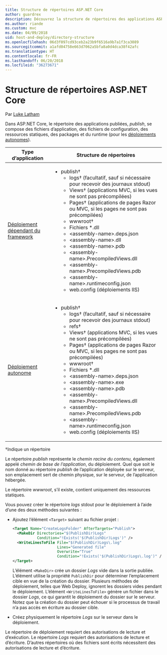 ```yaml
---
title: Structure de répertoires ASP.NET Core
author: guardrex
description: Découvrez la structure de répertoires des applications ASP.NET Core publiées.
ms.author: riande
ms.custom: mvc
ms.date: 04/09/2018
uid: host-and-deploy/directory-structure
ms.openlocfilehash: 06d3f097cd93ceb2a23b9f6516a9b7a1f3ca3089
ms.sourcegitcommit: a1afd04758e663d7062a5bfa8a0d4dca38f42afc
ms.translationtype: HT
ms.contentlocale: fr-FR
ms.lasthandoff: 06/20/2018
ms.locfileid: "36273671"
---
```

# <a name="aspnet-core-directory-structure"></a>Structure de répertoires ASP.NET Core

Par [Luke Latham](https://github.com/guardrex)

Dans ASP.NET Core, le répertoire des applications publiées, *publish*, se compose des fichiers d’application, des fichiers de configuration, des ressources statiques, des packages et du runtime (pour les [déploiements autonomes](/dotnet/core/deploying/#self-contained-deployments-scd)).


| Type d’application | Structure de répertoires |
| -------- | ------------------- |
| [Déploiement dépendant du framework](/dotnet/core/deploying/#framework-dependent-deployments-fdd) | <ul><li>publish&dagger;<ul><li>logs&dagger; (facultatif, sauf si nécessaire pour recevoir des journaux stdout)</li><li>Views&dagger; (applications MVC, si les vues ne sont pas précompilées)</li><li>Pages&dagger; (applications de pages Razor ou MVC, si les pages ne sont pas précompilées)</li><li>wwwroot&dagger;</li><li>Fichiers *\.dll</li><li>\<assembly-name>.deps.json</li><li>\<assembly-name>.dll</li><li>\<assembly-name>.pdb</li><li>\<assembly-name>.PrecompiledViews.dll</li><li>\<assembly-name>.PrecompiledViews.pdb</li><li>\<assembly-name>.runtimeconfig.json</li><li>web.config (déploiements IIS)</li></ul></li></ul> |
| [Déploiement autonome](/dotnet/core/deploying/#self-contained-deployments-scd) | <ul><li>publish&dagger;<ul><li>logs&dagger; (facultatif, sauf si nécessaire pour recevoir des journaux stdout)</li><li>refs&dagger;</li><li>Views&dagger; (applications MVC, si les vues ne sont pas précompilées)</li><li>Pages&dagger; (applications de pages Razor ou MVC, si les pages ne sont pas précompilées)</li><li>wwwroot&dagger;</li><li>Fichiers \*.dll</li><li>\<assembly-name>.deps.json</li><li>\<assembly-name>.exe</li><li>\<assembly-name>.pdb</li><li>\<assembly-name>.PrecompiledViews.dll</li><li>\<assembly-name>.PrecompiledViews.pdb</li><li>\<assembly-name>.runtimeconfig.json</li><li>web.config (déploiements IIS)</li></ul></li></ul> |

&dagger;Indique un répertoire

Le répertoire *publish* représente le *chemin racine du contenu*, également appelé *chemin de base de l’application*, du déploiement. Quel que soit le nom donné au répertoire *publish* de l’application déployée sur le serveur, son emplacement sert de chemin physique, sur le serveur, de l’application hébergée.

Le répertoire *wwwroot*, s’il existe, contient uniquement des ressources statiques.

Vous pouvez créer le répertoire *logs* stdout pour le déploiement à l’aide d’une des deux méthodes suivantes :

* Ajoutez l’élément `<Target>` suivant au fichier projet :

   ```xml
   <Target Name="CreateLogsFolder" AfterTargets="Publish">
     <MakeDir Directories="$(PublishDir)Logs" 
              Condition="!Exists('$(PublishDir)Logs')" />
     <WriteLinesToFile File="$(PublishDir)Logs\.log" 
                       Lines="Generated file" 
                       Overwrite="True" 
                       Condition="!Exists('$(PublishDir)Logs\.log')" />
   </Target>
   ```

   L’élément `<MakeDir>` crée un dossier *Logs* vide dans la sortie publiée. L’élément utilise la propriété `PublishDir` pour déterminer l’emplacement cible en vue de la création du dossier. Plusieurs méthodes de déploiement, telles que Web Deploy, ignorent les dossiers vides pendant le déploiement. L’élément `<WriteLinesToFile>` génère un fichier dans le dossier *Logs*, ce qui garantit le déploiement du dossier sur le serveur. Notez que la création du dossier peut échouer si le processus de travail n’a pas accès en écriture au dossier cible.

* Créez physiquement le répertoire *Logs* sur le serveur dans le déploiement.

Le répertoire de déploiement requiert des autorisations de lecture et d’exécution. Le répertoire *Logs* requiert des autorisations de lecture et d’écriture. D’autres répertoires où des fichiers sont écrits nécessitent des autorisations de lecture et d’écriture.
